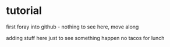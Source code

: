 # tutorial
first foray into github - nothing to see here, move along

adding stuff here just to see something happen
no tacos for lunch
